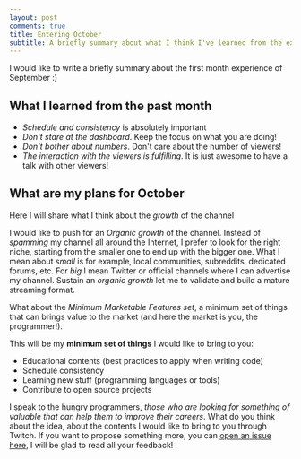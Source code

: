 ```yaml
---
layout: post
comments: true
title: Entering October
subtitle: A briefly summary about what I think I've learned from the experience of September
---
```


I would like to write a briefly summary about the first month experience of September :)

## What I learned from the past month

- _Schedule and consistency_ is absolutely important
- _Don't stare at the dashboard_. Keep the focus on what you are doing!
- _Don't bother about numbers_. Don't care about the number of viewers!
- _The interaction with the viewers is fulfilling_. It is just awesome to have a talk with other viewers!

## What are my plans for October

Here I will share what I think about the _growth_ of the channel

I would like to push for an _Organic growth_ of the channel. Instead of _spamming_ my channel all around the Internet, I prefer to look for the right niche, starting from the smaller one to end up with the bigger one. What I mean about _small_ is for example, local communities, subreddits, dedicated forums, etc. For _big_ I mean Twitter or official channels where I can advertise my channel. Sustain an _organic growth_ let me to validate and build a mature streaming format.

What about the _Minimum Marketable Features set_, a minimum set of things that can brings value to the market (and here the market is you, the programmer!).

This will be my **minimum set of things** I would like to bring to you:

- Educational contents (best practices to apply when writing code)
- Schedule consistency
- Learning new stuff (programming languages or tools)
- Contribute to open source projects

I speak to the hungry programmers, _those who are looking for something of valuable that can help them to improve their careers_. What do you think about the idea, about the contents I would like to bring to you through Twitch. If you want to propose something more, you can [open an issue here](https://github.com/joebew42/twitch/issues), I will be glad to read all your feedback!

